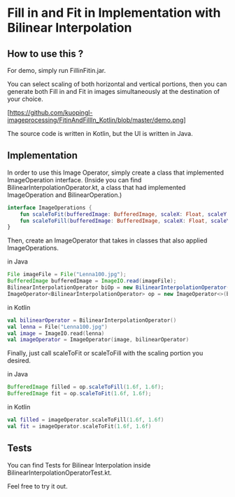 # Fill in and Fit in Implementation with Bilinear Interpolation 

## How to use this ?
For demo, simply run FillinFitin.jar.

You can select scaling of both horizontal and vertical portions, 
then you can generate both Fill in and Fit in images 
simultaneously at the destination of your choice. 

[https://github.com/kuopingl-imageprocessing/FitinAndFillIn_Kotlin/blob/master/demo.png]

The source code is written in Kotlin, but the UI is written in Java.

## Implementation
In order to use this Image Operator, simply create a class that
implemented ImageOperation interface. 
(Inside you can find BilinearInterpolationOperator.kt, a class that had
 implemented ImageOperation and BilinearOperation.)

```kotlin
interface ImageOperations {
    fun scaleToFit(bufferedImage: BufferedImage, scaleX: Float, scaleY: Float): BufferedImage
    fun scaleToFill(bufferedImage: BufferedImage, scaleX: Float, scaleY: Float): BufferedImage
}
```

Then, create an ImageOperator that takes in classes that also
applied ImageOperations.

in Java
```java
File imageFile = File("Lenna100.jpg");
BufferedImage bufferedImage = ImageIO.read(imageFile);
BilinearInterpolationOperator biOp = new BilinearInterpolationOperator();
ImageOperator<BilinearInterpolationOperator> op = new ImageOperator<>(bufferedImage, biOp);
```
in Kotlin

```kotlin
val bilinearOperator = BilinearInterpolationOperator()
val lenna = File("Lenna100.jpg")
val image = ImageIO.read(lenna)
val imageOperator = ImageOperator(image, bilinearOperator)
```

Finally, just call scaleToFit or scaleToFill with the scaling portion you desired.

in Java
```java
BufferedImage filled = op.scaleToFill(1.6f, 1.6f);
BufferedImage fit = op.scaleToFit(1.6f, 1.6f);
```

in Kotlin
```kotlin
val filled = imageOperator.scaleToFill(1.6f, 1.6f)
val fit = imageOperator.scaleToFit(1.6f, 1.6f)
```

## Tests
You can find Tests for Bilinear Interpolation inside
BilinearInterpolationOperatorTest.kt.

Feel free to try it out.
